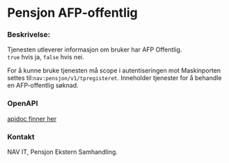 # Pensjon AFP-offentlig
### Beskrivelse:
Tjenesten utleverer informasjon om bruker har AFP Offentlig.<br>
`true` hvis ja, `false` hvis nei.

For å kunne bruke tjenesten må scope i autentiseringen mot Maskinporten
settes til:`nav:pensjon/v1/tpregisteret`. Inneholder tjenester for å behandle en AFP-offentlig
søknad.

### OpenAPI 
[apidoc finner her](src/main/resources/static/apidoc.yaml)

### Kontakt
<p>
NAV IT, Pensjon Ekstern Samhandling. 
</p>